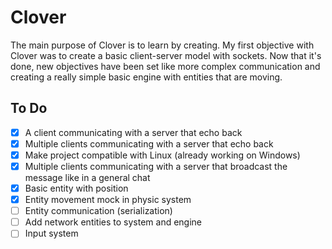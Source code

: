 # Clover
The main purpose of Clover is to learn by creating. My first objective with Clover was to create a basic client-server model with sockets. Now that it's done, new objectives have been set like more complex communication and creating a really simple basic engine with entities that are moving.
## To Do
- [x] A client communicating with a server that echo back
- [x] Multiple clients communicating with a server that echo back
- [x] Make project compatible with Linux (already working on Windows)
- [x] Multiple clients communicating with a server that broadcast the message like in a general chat
- [x] Basic entity with position
- [x] Entity movement mock in physic system
- [ ] Entity communication (serialization)
- [ ] Add network entities to system and engine
- [ ] Input system
